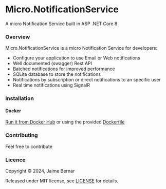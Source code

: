 Micro.NotificationService
=========

A micro Notification Service built in ASP .NET Core 8

### Overview

Micro.NotificationService is a micro Notification Service for developers:

* Configure your application to use Email or Web notifications
* Well documented (swagger) Rest API
* Batched notifications for improved performance
* SQLite database to store the notifications
* Notifications by subscription or direct notifications to an specific user
* Real time notifications using SignalR

### Installation

#### Docker
[Run it from Docker Hub](jbernar/micro.notification-service) or using the provided [Dockerfile](Dockerfile)

### Contributing

Feel free to contribute

### Licence

Copyright ©‎ 2024, Jaime Bernar

Released under MIT license, see [LICENSE](LICENSE.md) for details.
